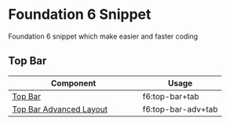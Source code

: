 # Foundation 6 Snippet
Foundation 6 snippet which make easier and faster coding

<h2>Top Bar</h2>
<table> 
	  <thead>
	    <tr>
	      <th width="250">Component</th>
	      <th>Usage</th>
	    </tr>
	  </thead>
	  <tbody>
	    <tr>
	      <td><a href="http://foundation.zurb.com/sites/docs/top-bar.html" target="_blank">Top Bar</a></td>
	      <td>f6:top-bar+tab</td>
	    </tr>
	    <tr>
	      <td><a href="http://foundation.zurb.com/sites/docs/top-bar.html#advanced-layout" target="_blank">Top Bar Advanced Layout</a></td>
	      <td>f6:top-bar-adv+tab</td>
	    </tr>
	  </tbody>
	</table>
